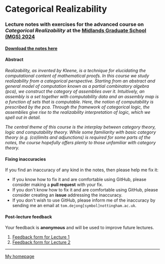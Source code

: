# Categorical Realizability

### Lecture notes with exercises for the advanced course on *Categorical Realizability* at the [Midlands Graduate School (MGS) 2024](https://www.cs.le.ac.uk/events/mgs2024)

#### [Download the notes here](MGS-categorical-realizability.pdf?raw=1)

#### Abstract

*Realizability, as invented by Kleene, is a technique for elucidating the
computational content of mathematical proofs. In this course we study
realizability from a categorical perspective. Starting from an abstract and
general model of computation known as a partial combinatory algebra (pca), we
construct the category of assemblies over it. Intuitively, an assembly is a set
together with computability data and an assembly map is a function of sets that
is computable. Here, the notion of computability is prescribed by the
pca. Through the framework of categorical logic, the assemblies give rise to the
realizability interpretation of logic, which we spell out in detail.*

*The central theme of this course is the interplay between category theory,
logic and computability theory. While some familiarity with basic category
theory (e.g. (co)limits and adjunctions) is required for some parts of the
notes, the course hopefully offers plenty to those unfamiliar with category
theory.*

#### Fixing inaccuracies

If you find an inaccuracy of any kind in the notes, then please help me fix it:

- If you know how to fix it and are comfortable using GitHub, please consider
  making a **pull request** with your fix.
- If you don't know how to fix it and are comfortable using GitHub, please
  consider creating an **issue** addressing the inaccuracy.
- If you don't wish to use GitHub, please inform me of the inaccuracy by
  sending me an email at `tom.dejong[symbol]nottingham.ac.uk`.

#### Post-lecture feedback

Your feedback is **anonymous** and will be used to improve future lectures.
1. [Feedback form for Lecture 1](https://tinyurl.com/cat-real-1)
1. [Feedback form for Lecture 2](https://tinyurl.com/cat-real-2)
<!--
1. [Feedback form for Lecture 3](https://tinyurl.com/cat-real-3)
1. [Feedback form for Lecture 4](https://tinyurl.com/cat-real-4)
-->
---

[My homepage](https://tdejong.com)
